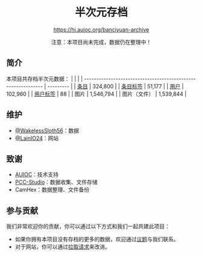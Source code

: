 <h1 align="center">半次元存档</h1>

<div align="center">

<https://hi.auioc.org/banciyuan-archive>

注意：本项目尚未完成，数据仍在整理中！

</div>

## 简介

本项目共存档半次元数据：
|                                                               |           |
| ------------------------------------------------------------- | --------- |
| [条目](https://hi.auioc.org/banciyuan-archive/#/item/)        | 324,800   |
| [条目标签](https://hi.auioc.org/banciyuan-archive/#/itemtag/) | 51,177    |
| [用户](https://hi.auioc.org/banciyuan-archive/#/user/)        | 102,960   |
| [用户标签](https://hi.auioc.org/banciyuan-archive/#/usertag/) | 88        |
| 图片                                                          | 1,546,794 |
| 图片（文件）                                                  | 1,539,844 |

## 维护

- [@WakelessSloth56](https://github.com/WakelessSloth56)：数据
- [@LainIO24](https://github.com/lainio24)：网站

## 致谢

- [AUIOC](https://www.auioc.com)：技术支持
- [PCC-Studio](https://www.pccstudio.com)：数据收集、文件存储
- CamHex：数据整理、文件备份

## 参与贡献

我们非常欢迎你的贡献，你可以通过以下方式和我们一起共建此项目：

- 如果你拥有本项目没有存档的更多的数据，欢迎通过[议题](https://github.com/auioc/banciyuan-archive/issues)与我们联系。
- 对于网站，你可以通过[拉取请求](https://github.com/auioc/banciyuan-archive/pulls)来改进。
